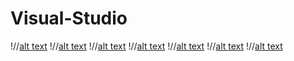 # Visual-Studio
!//[alt text](https://github.com/KursatCAKAL/Visual-Studio/blob/master/VisualStudio_Debug_StepByStep.jpg)
!//[alt text](https://github.com/KursatCAKAL/Visual-Studio/blob/master/VisualStudio_DeveloperCommandPrompt/1.png)
!//[alt text](https://github.com/KursatCAKAL/Visual-Studio/blob/master/VisualStudio_DeveloperCommandPrompt/2.png)
!//[alt text](https://github.com/KursatCAKAL/Visual-Studio/blob/master/VisualStudio_DeveloperCommandPrompt/3.png)
!//[alt text](https://github.com/KursatCAKAL/Visual-Studio/blob/master/VisualStudio_DeveloperCommandPrompt/4.png)
!//[alt text](https://github.com/KursatCAKAL/Visual-Studio/blob/master/VisualStudio_DeveloperCommandPrompt/5.png)
!//[alt text](https://github.com/KursatCAKAL/Visual-Studio/blob/master/VisualStudio_%40_Farkl%C4%B1Kullan%C4%B1m.jpg)


